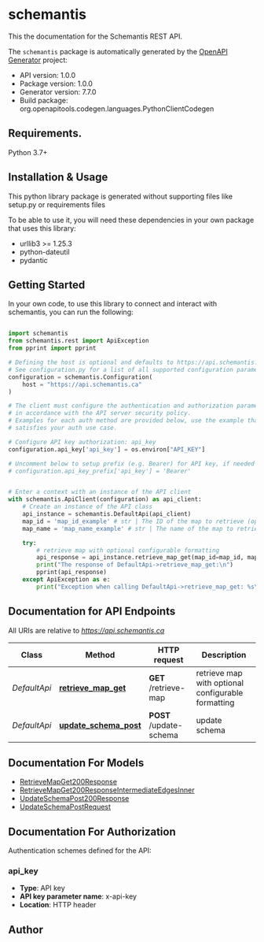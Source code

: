 # schemantis
This the documentation for the Schemantis REST API.

The `schemantis` package is automatically generated by the [OpenAPI Generator](https://openapi-generator.tech) project:

- API version: 1.0.0
- Package version: 1.0.0
- Generator version: 7.7.0
- Build package: org.openapitools.codegen.languages.PythonClientCodegen

## Requirements.

Python 3.7+

## Installation & Usage

This python library package is generated without supporting files like setup.py or requirements files

To be able to use it, you will need these dependencies in your own package that uses this library:

* urllib3 >= 1.25.3
* python-dateutil
* pydantic

## Getting Started

In your own code, to use this library to connect and interact with schemantis,
you can run the following:

```python

import schemantis
from schemantis.rest import ApiException
from pprint import pprint

# Defining the host is optional and defaults to https://api.schemantis.ca
# See configuration.py for a list of all supported configuration parameters.
configuration = schemantis.Configuration(
    host = "https://api.schemantis.ca"
)

# The client must configure the authentication and authorization parameters
# in accordance with the API server security policy.
# Examples for each auth method are provided below, use the example that
# satisfies your auth use case.

# Configure API key authorization: api_key
configuration.api_key['api_key'] = os.environ["API_KEY"]

# Uncomment below to setup prefix (e.g. Bearer) for API key, if needed
# configuration.api_key_prefix['api_key'] = 'Bearer'


# Enter a context with an instance of the API client
with schemantis.ApiClient(configuration) as api_client:
    # Create an instance of the API class
    api_instance = schemantis.DefaultApi(api_client)
    map_id = 'map_id_example' # str | The ID of the map to retrieve (optional)
    map_name = 'map_name_example' # str | The name of the map to retrieve (optional)

    try:
        # retrieve map with optional configurable formatting
        api_response = api_instance.retrieve_map_get(map_id=map_id, map_name=map_name)
        print("The response of DefaultApi->retrieve_map_get:\n")
        pprint(api_response)
    except ApiException as e:
        print("Exception when calling DefaultApi->retrieve_map_get: %s\n" % e)

```

## Documentation for API Endpoints

All URIs are relative to *https://api.schemantis.ca*

Class | Method | HTTP request | Description
------------ | ------------- | ------------- | -------------
*DefaultApi* | [**retrieve_map_get**](schemantis/docs/DefaultApi.md#retrieve_map_get) | **GET** /retrieve-map | retrieve map with optional configurable formatting
*DefaultApi* | [**update_schema_post**](schemantis/docs/DefaultApi.md#update_schema_post) | **POST** /update-schema | update schema


## Documentation For Models

 - [RetrieveMapGet200Response](schemantis/docs/RetrieveMapGet200Response.md)
 - [RetrieveMapGet200ResponseIntermediateEdgesInner](schemantis/docs/RetrieveMapGet200ResponseIntermediateEdgesInner.md)
 - [UpdateSchemaPost200Response](schemantis/docs/UpdateSchemaPost200Response.md)
 - [UpdateSchemaPostRequest](schemantis/docs/UpdateSchemaPostRequest.md)


<a id="documentation-for-authorization"></a>
## Documentation For Authorization


Authentication schemes defined for the API:
<a id="api_key"></a>
### api_key

- **Type**: API key
- **API key parameter name**: x-api-key
- **Location**: HTTP header


## Author




